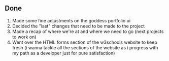 ## Done

1. Made some fine adjustments on the goddess portfolio ui
2. Decided the "last" changes that need to be made to the project
3. Made a recap of where we're at and where we need to go (next projects to work on)
4. Went over the HTML forms section of the w3schools website to keep fresh (i wanna tackle all the sections of the website as i progress with my path as a developer just for pure satisfaction)
